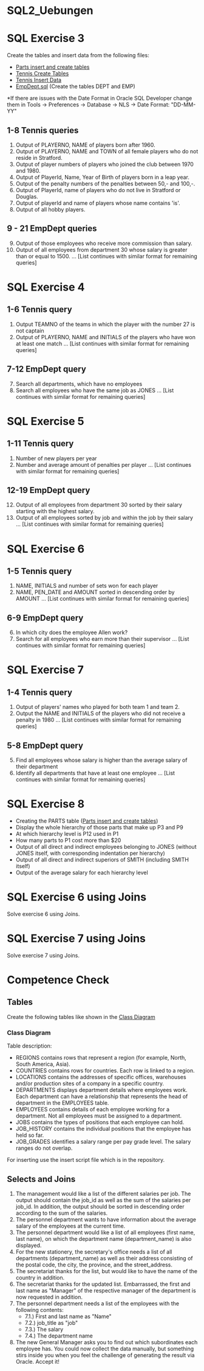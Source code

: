 # SQL2_Uebungen
# SQL Exercise 3
Create the tables and insert data from the following files:
- [Parts insert and create tables](https://github.com/DaStanzel/Unterlagen-Datenbanken-CB/blob/main/%C3%9Cbungen/SQLUebung03/parts.sql)
- [Tennis Create Tables](https://github.com/DaStanzel/Unterlagen-Datenbanken-CB/blob/main/%C3%9Cbungen/SQLUebung03/tennis-tables.sql)
- [Tennis Insert Data](https://github.com/DaStanzel/Unterlagen-Datenbanken-CB/blob/main/%C3%9Cbungen/SQLUebung03/tennis-insert.sql)
- [EmpDept.sql](https://github.com/DaStanzel/SQLUebung02/blob/main/dept_emp.sql) (Create the tables DEPT and EMP)

*If there are issues with the Date Format in Oracle SQL Developer change them in Tools -> Preferences -> Database -> NLS -> Date Format: "DD-MM-YY"

## 1-8 Tennis queries
1. Output of PLAYERNO, NAME of players born after 1960.
2. Output of PLAYERNO, NAME and TOWN of all female players who do not reside in Stratford.
3. Output of player numbers of players who joined the club between 1970 and 1980.
4. Output of PlayerId, Name, Year of Birth of players born in a leap year.
5. Output of the penalty numbers of the penalties between 50,- and 100,-.
6. Output of PlayerId, name of players who do not live in Stratford or Douglas.
7. Output of playerId and name of players whose name contains 'is'.
8. Output of all hobby players.

## 9 - 21 EmpDept queries
9. Output of those employees who receive more commission than salary.
10. Output of all employees from department 30 whose salary is greater than or equal to 1500.
... [List continues with similar format for remaining queries]

# SQL Exercise 4

## 1-6 Tennis query
1. Output TEAMNO of the teams in which the player with the number 27 is not captain
2. Output of PLAYERNO, NAME and INITIALS of the players who have won at least one match
... [List continues with similar format for remaining queries]

## 7-12 EmpDept query
7. Search all departments, which have no employees
8. Search all employees who have the same job as JONES
... [List continues with similar format for remaining queries]

# SQL Exercise 5

## 1-11 Tennis query
1. Number of new players per year
2. Number and average amount of penalties per player
... [List continues with similar format for remaining queries]

## 12-19 EmpDept query
12. Output of all employees from department 30 sorted by their salary starting with the highest salary.
13. Output of all employees sorted by job and within the job by their salary
... [List continues with similar format for remaining queries]

# SQL Exercise 6

## 1-5 Tennis query
1. NAME, INITIALS and number of sets won for each player
2. NAME, PEN_DATE and AMOUNT sorted in descending order by AMOUNT
... [List continues with similar format for remaining queries]

## 6-9 EmpDept query
6. In which city does the employee Allen work?
7. Search for all employees who earn more than their supervisor
... [List continues with similar format for remaining queries]

# SQL Exercise 7

## 1-4 Tennis query
1. Output of players' names who played for both team 1 and team 2.
2. Output the NAME and INITIALS of the players who did not receive a penalty in 1980
... [List continues with similar format for remaining queries]

## 5-8 EmpDept query
5. Find all employees whose salary is higher than the average salary of their department
6. Identify all departments that have at least one employee
... [List continues with similar format for remaining queries]

# SQL Exercise 8

- Creating the PARTS table ([Parts insert and create tables](https://github.com/DaStanzel/Unterlagen-Datenbanken-CB/blob/main/%C3%9Cbungen/SQLUebung03/parts.sql))
- Display the whole hierarchy of those parts that make up P3 and P9
- At which hierarchy level is P12 used in P1
- How many parts to P1 cost more than $20
- Output of all direct and indirect employees belonging to JONES (without JONES itself, with corresponding indentation per hierarchy)
- Output of all direct and indirect superiors of SMITH (including SMITH itself)
- Output of the average salary for each hierarchy level

# SQL Exercise 6 using Joins

Solve exercise 6 using Joins.

# SQL Exercise 7 using Joins

Solve exercise 7 using Joins.

# Competence Check

## Tables
Create the following tables like shown in the [Class Diagram](https://github.com/DaStanzel/Unterlagen-Datenbanken-CB/blob/main/Übungen/Joins/codersbay_ue6.jpg)

### Class Diagram
Table description:
- REGIONS contains rows that represent a region (for example, North, South America, Asia).
- COUNTRIES contains rows for countries. Each row is linked to a region.
- LOCATIONS contains the addresses of specific offices, warehouses and/or production sites of a company in a specific country.
- DEPARTMENTS displays department details where employees work. Each department can have a relationship that represents the head of department in the EMPLOYEES table.
- EMPLOYEES contains details of each employee working for a department. Not all employees must be assigned to a department.
- JOBS contains the types of positions that each employee can hold.
- JOB_HISTORY contains the individual positions that the employee has held so far.
- JOB_GRADES identifies a salary range per pay grade level. The salary ranges do not overlap.

For inserting use the insert script file which is in the repository.

## Selects and Joins

1. The management would like a list of the different salaries per job. The output should contain the job_id as well as the sum of the salaries per job_id. In addition, the output should be sorted in descending order according to the sum of the salaries.
2. The personnel department wants to have information about the average salary of the employees at the current time.
3. The personnel department would like a list of all employees (first name, last name), on which the department name (department_name) is also displayed.
4. For the new stationery, the secretary's office needs a list of all departments (department_name) as well as their address consisting of the postal code, the city, the province, and the street_address.
5. The secretariat thanks for the list, but would like to have the name of the country in addition.
6. The secretariat thanks for the updated list. Embarrassed, the first and last name as "Manager" of the respective manager of the department is now requested in addition.
7. The personnel department needs a list of the employees with the following contents:
   - 7.1.) First and last name as "Name"
   - 7.2.) job_title as "job"
   - 7.3.) The salary
   - 7.4.) The department name
8. The new General Manager asks you to find out which subordinates each employee has. You could now collect the data manually, but something stirs inside you when you feel the challenge of generating the result via Oracle. Accept it!


